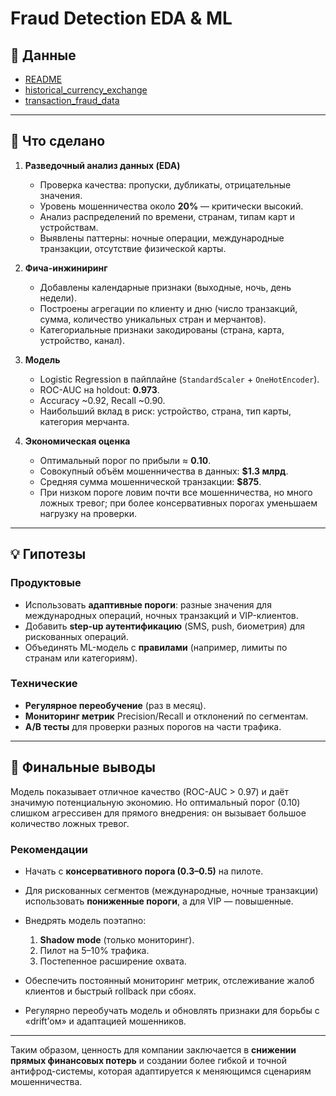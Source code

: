 # Fraud Detection EDA & ML

## 📂 Данные

* [README](https://assets.contest.yandex.net/testsys/statement-file?hash=eyJhbGciOiJkaXIiLCJlbmMiOiJBMjU2R0NNIn0..GcH3yNcYPLqnxcO1.8JkvLbQg4JL6UtHAuUtZkIbfMB8nSE8CJgdzRJSzad93C5t9ttGapsAGwVPIvQ7grXfn-3VjFipanT7i740KUecVPePR8Ppy.BgRgaPTek1R4IhWJb0t7rA)
* [historical\_currency\_exchange](https://assets.contest.yandex.net/testsys/statement-file?hash=eyJhbGciOiJkaXIiLCJlbmMiOiJBMjU2R0NNIn0..cT_33Wdcfi4sRaiB.doFVKDsSgppwoPVmlJXM6KRP1tDuTQ3SXe0Ue2HvrswtoHAriPL_CeBH1Gnz6reyxlOSVUyRjtRry2MJg65jp48X7fZh1sicC_Mvs2LC3NHx8O1dlMePhpqUAysxxgYxDPZl.G2QKL5I-cDTjzYWaTvMm5Q)
* [transaction\_fraud\_data](https://assets.contest.yandex.net/testsys/statement-file?hash=eyJhbGciOiJkaXIiLCJlbmMiOiJBMjU2R0NNIn0..gtHw-UhTnAMAC9OK.-O2zZRAE2zLf7Nq9oLSXu9qWScZLnCpVwz0OpeGe7P_o9AKtwGQzHdGV74-dfEyM89QpwMIkYfGCxQlxYCOoGeR8KCl8RjlzC0BFbykT6RlXLf0JEGBzGkr8JAaw.39OMlK9BOYws-HcM8bBJdw)

---

## 🔎 Что сделано

1. **Разведочный анализ данных (EDA)**

   * Проверка качества: пропуски, дубликаты, отрицательные значения.
   * Уровень мошенничества около **20%** — критически высокий.
   * Анализ распределений по времени, странам, типам карт и устройствам.
   * Выявлены паттерны: ночные операции, международные транзакции, отсутствие физической карты.

2. **Фича-инжиниринг**

   * Добавлены календарные признаки (выходные, ночь, день недели).
   * Построены агрегации по клиенту и дню (число транзакций, сумма, количество уникальных стран и мерчантов).
   * Категориальные признаки закодированы (страна, карта, устройство, канал).

3. **Модель**

   * Logistic Regression в пайплайне (`StandardScaler` + `OneHotEncoder`).
   * ROC-AUC на holdout: **0.973**.
   * Accuracy \~0.92, Recall \~0.90.
   * Наибольший вклад в риск: устройство, страна, тип карты, категория мерчанта.

4. **Экономическая оценка**

   * Оптимальный порог по прибыли ≈ **0.10**.
   * Совокупный объём мошенничества в данных: **\$1.3 млрд**.
   * Средняя сумма мошеннической транзакции: **\$875**.
   * При низком пороге ловим почти все мошенничества, но много ложных тревог; при более консервативных порогах уменьшаем нагрузку на проверки.

---

## 💡 Гипотезы

### Продуктовые

* Использовать **адаптивные пороги**: разные значения для международных операций, ночных транзакций и VIP-клиентов.
* Добавить **step-up аутентификацию** (SMS, push, биометрия) для рискованных операций.
* Объединять ML-модель с **правилами** (например, лимиты по странам или категориям).

### Технические

* **Регулярное переобучение** (раз в месяц).
* **Мониторинг метрик** Precision/Recall и отклонений по сегментам.
* **A/B тесты** для проверки разных порогов на части трафика.

---

## 📌 Финальные выводы

Модель показывает отличное качество (ROC-AUC > 0.97) и даёт значимую потенциальную экономию. Но оптимальный порог (0.10) слишком агрессивен для прямого внедрения: он вызывает большое количество ложных тревог.

### Рекомендации

* Начать с **консервативного порога (0.3–0.5)** на пилоте.
* Для рискованных сегментов (международные, ночные транзакции) использовать **пониженные пороги**, а для VIP — повышенные.
* Внедрять модель поэтапно:

  1. **Shadow mode** (только мониторинг).
  2. Пилот на 5–10% трафика.
  3. Постепенное расширение охвата.
* Обеспечить постоянный мониторинг метрик, отслеживание жалоб клиентов и быстрый rollback при сбоях.
* Регулярно переобучать модель и обновлять признаки для борьбы с «drift’ом» и адаптацией мошенников.

---

Таким образом, ценность для компании заключается в **снижении прямых финансовых потерь** и создании более гибкой и точной антифрод-системы, которая адаптируется к меняющимся сценариям мошенничества.
